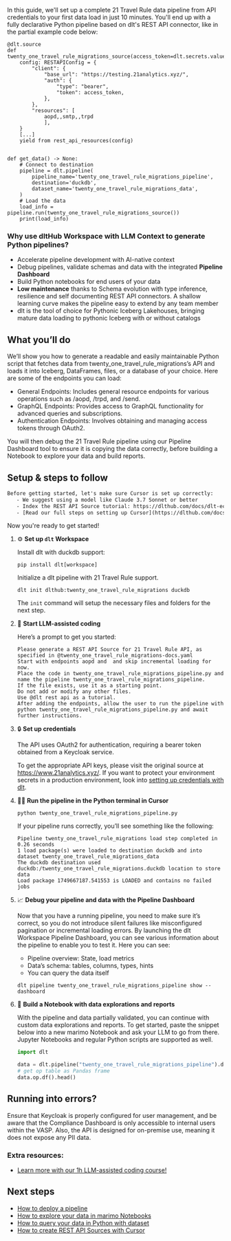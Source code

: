 In this guide, we'll set up a complete 21 Travel Rule data pipeline from API credentials to your first data load in just 10 minutes. You'll end up with a fully declarative Python pipeline based on dlt's REST API connector, like in the partial example code below:

```python-outcome
@dlt.source
def twenty_one_travel_rule_migrations_source(access_token=dlt.secrets.value):
    config: RESTAPIConfig = {
        "client": {
            "base_url": "https://testing.21analytics.xyz/",
            "auth": {
                "type": "bearer",
                "token": access_token,
            },
        },
        "resources": [
            aopd,,smtp,,trpd
            ],
    }
    [...]
    yield from rest_api_resources(config)


def get_data() -> None:
    # Connect to destination
    pipeline = dlt.pipeline(
        pipeline_name='twenty_one_travel_rule_migrations_pipeline',
        destination='duckdb',
        dataset_name='twenty_one_travel_rule_migrations_data', 
    )
    # Load the data
    load_info = pipeline.run(twenty_one_travel_rule_migrations_source())
    print(load_info) 
```

### Why use dltHub Workspace with LLM Context to generate Python pipelines?

- Accelerate pipeline development with AI-native context
- Debug pipelines, validate schemas and data with the integrated **Pipeline Dashboard**
- Build Python notebooks for end users of your data
- **Low maintenance** thanks to Schema evolution with type inference, resilience and self documenting REST API connectors. A shallow learning curve makes the pipeline easy to extend by any team member
- dlt is the tool of choice for Pythonic Iceberg Lakehouses, bringing mature data loading to pythonic Iceberg with or without catalogs

## What you’ll do

We’ll show you how to generate a readable and easily maintainable Python script that fetches data from twenty_one_travel_rule_migrations’s API and loads it into Iceberg, DataFrames, files, or a database of your choice. Here are some of the endpoints you can load:

- General Endpoints: Includes general resource endpoints for various operations such as /aopd, /trpd, and /send.
- GraphQL Endpoints: Provides access to GraphQL functionality for advanced queries and subscriptions.
- Authentication Endpoints: Involves obtaining and managing access tokens through OAuth2.

You will then debug the 21 Travel Rule pipeline using our Pipeline Dashboard tool to ensure it is copying the data correctly, before building a Notebook to explore your data and build reports.

## Setup & steps to follow

```default
Before getting started, let's make sure Cursor is set up correctly:
   - We suggest using a model like Claude 3.7 Sonnet or better
   - Index the REST API Source tutorial: https://dlthub.com/docs/dlt-ecosystem/verified-sources/rest_api/ and add it to context as **@dlt rest api**
   - [Read our full steps on setting up Cursor](https://dlthub.com/docs/dlt-ecosystem/llm-tooling/cursor-restapi#23-configuring-cursor-with-documentation)
```

Now you're ready to get started!

1. ⚙️ **Set up `dlt` Workspace**
    
    Install dlt with duckdb support:
    ```shell
    pip install dlt[workspace]
    ```

    Initialize a dlt pipeline with 21 Travel Rule support.
    ```shell
    dlt init dlthub:twenty_one_travel_rule_migrations duckdb
    ```

    The `init` command will setup the necessary files and folders for the next step.
    
2. 🤠 **Start LLM-assisted coding**
    
    Here’s a prompt to get you started:
    
    ```prompt
    Please generate a REST API Source for 21 Travel Rule API, as specified in @twenty_one_travel_rule_migrations-docs.yaml 
    Start with endpoints aopd and  and skip incremental loading for now. 
    Place the code in twenty_one_travel_rule_migrations_pipeline.py and name the pipeline twenty_one_travel_rule_migrations_pipeline. 
    If the file exists, use it as a starting point. 
    Do not add or modify any other files. 
    Use @dlt rest api as a tutorial. 
    After adding the endpoints, allow the user to run the pipeline with python twenty_one_travel_rule_migrations_pipeline.py and await further instructions.
    ```

    
3. 🔒 **Set up credentials** 
    
    The API uses OAuth2 for authentication, requiring a bearer token obtained from a Keycloak service.
    
    To get the appropriate API keys, please visit the original source at https://www.21analytics.xyz/.
    If you want to protect your environment secrets in a production environment, look into [setting up credentials with dlt](https://dlthub.com/docs/walkthroughs/add_credentials).
    
4. 🏃‍♀️ **Run the pipeline in the Python terminal in Cursor**
    
    ```shell
    python twenty_one_travel_rule_migrations_pipeline.py
    ```
    
    If your pipeline runs correctly, you’ll see something like the following:
    
    ```shell
    Pipeline twenty_one_travel_rule_migrations load step completed in 0.26 seconds
    1 load package(s) were loaded to destination duckdb and into dataset twenty_one_travel_rule_migrations_data
    The duckdb destination used duckdb:/twenty_one_travel_rule_migrations.duckdb location to store data
    Load package 1749667187.541553 is LOADED and contains no failed jobs
    ```
    
5. 📈 **Debug your pipeline and data with the Pipeline Dashboard**

    Now that you have a running pipeline, you need to make sure it’s correct, so you do not introduce silent failures like misconfigured pagination or incremental loading errors. By launching the dlt Workspace Pipeline Dashboard, you can see various information about the pipeline to enable you to test it. Here you can see:
    - Pipeline overview: State, load metrics
    - Data’s schema: tables, columns, types, hints
    - You can query the data itself
    
    ```shell
    dlt pipeline twenty_one_travel_rule_migrations_pipeline show --dashboard
    ```
    
6. 🐍 **Build a Notebook with data explorations and reports**

    With the pipeline and data partially validated, you can continue with custom data explorations and reports. To get started, paste the snippet below into a new marimo Notebook and ask your LLM to go from there. Jupyter Notebooks and regular Python scripts are supported as well.

    
    ```python
    import dlt

   data = dlt.pipeline("twenty_one_travel_rule_migrations_pipeline").dataset()
   # get op table as Pandas frame
   data.op.df().head()
    ```

## Running into errors?

Ensure that Keycloak is properly configured for user management, and be aware that the Compliance Dashboard is only accessible to internal users within the VASP. Also, the API is designed for on-premise use, meaning it does not expose any PII data.

### Extra resources:

- [Learn more with our 1h LLM-assisted coding course!](https://www.youtube.com/watch?v=GGid70rnJuM)

## Next steps

- [How to deploy a pipeline](https://dlthub.com/docs/walkthroughs/deploy-a-pipeline)
- [How to explore your data in marimo Notebooks](https://dlthub.com/docs/general-usage/dataset-access/marimo)
- [How to query your data in Python with dataset](https://dlthub.com/docs/general-usage/dataset-access/dataset)
- [How to create REST API Sources with Cursor](https://dlthub.com/docs/dlt-ecosystem/llm-tooling/cursor-restapi)